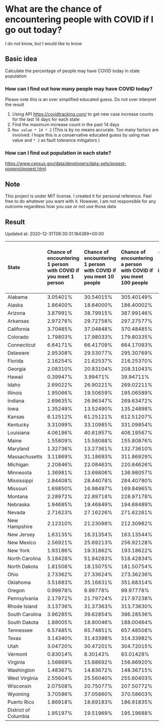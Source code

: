 # What are the chance of encountering people with COVID if I go out today?
I do not know, but I would like to know

## Basic idea
Calculate the percentage of people may have COVID today in state population

### How can I find out how many people may have COVID today?
Please note this is an over simplified educated guess. Do not over interpret the result 
1. Using API https://covidtracking.com/ to get new case increase counts for the last 14 days for each state
2. Find the maximum increase count in the past 14 days
3. `Max value * 14 * 2` (This is by no means accurate. Too many factors are involved. I hope this is a conservative educated guess by using max value and `* 2` as fault tolerance mitigators ) 

### How can I find out population in each state?
https://www.census.gov/data/developers/data-sets/popest-popproj/popest.html

## Note
This project is under MIT license. I created it for personal reference. Feel free to do whatever you want with it. However, I am not responsible for any outcome regardless how you use or not use those data 

## Result

 Updated at: 2020-12-31T06:30:31.184389+00:00

| State                | Chance of encountering 1 person with COVID if you meet 1 person   | Chance of encountering 1 person with COVID if you meet 10 people   | Chance of encountering a person with COVID if you meet 100 people   |   Max count of new case increase in the past 14 days |   Estimated people count with COVID |
|:---------------------|:------------------------------------------------------------------|:-------------------------------------------------------------------|:--------------------------------------------------------------------|-----------------------------------------------------:|------------------------------------:|
| Alabama              | 3.05401%                                                          | 30.54015%                                                          | 305.40149%                                                          |                                                 5348 |                              149744 |
| Alaska               | 1.86400%                                                          | 18.64000%                                                          | 186.40002%                                                          |                                                  487 |                               13636 |
| Arizona              | 3.87991%                                                          | 38.79915%                                                          | 387.99146%                                                          |                                                10086 |                              282408 |
| Arkansas             | 2.97276%                                                          | 29.72758%                                                          | 297.27577%                                                          |                                                 3204 |                               89712 |
| California           | 3.70485%                                                          | 37.04848%                                                          | 370.48485%                                                          |                                                52281 |                             1463868 |
| Colorado             | 1.79803%                                                          | 17.98033%                                                          | 179.80335%                                                          |                                                 3698 |                              103544 |
| Connecticut          | 6.64171%                                                          | 66.41709%                                                          | 664.17093%                                                          |                                                 8457 |                              236796 |
| Delaware             | 2.95308%                                                          | 29.53077%                                                          | 295.30769%                                                          |                                                 1027 |                               28756 |
| Florida              | 2.16254%                                                          | 21.62537%                                                          | 216.25370%                                                          |                                                16588 |                              464464 |
| Georgia              | 2.08310%                                                          | 20.83104%                                                          | 208.31043%                                                          |                                                 7899 |                              221172 |
| Hawaii               | 0.39947%                                                          | 3.99471%                                                           | 39.94711%                                                           |                                                  202 |                                5656 |
| Idaho                | 2.69022%                                                          | 26.90221%                                                          | 269.02211%                                                          |                                                 1717 |                               48076 |
| Illinois             | 1.95066%                                                          | 19.50659%                                                          | 195.06589%                                                          |                                                 8828 |                              247184 |
| Indiana              | 2.69635%                                                          | 26.96347%                                                          | 269.63472%                                                          |                                                 6483 |                              181524 |
| Iowa                 | 1.35249%                                                          | 13.52490%                                                          | 135.24898%                                                          |                                                 1524 |                               42672 |
| Kansas               | 6.12512%                                                          | 61.25121%                                                          | 612.51207%                                                          |                                                 6373 |                              178444 |
| Kentucky             | 3.31099%                                                          | 33.10985%                                                          | 331.09854%                                                          |                                                 5283 |                              147924 |
| Louisiana            | 4.06196%                                                          | 40.61957%                                                          | 406.19567%                                                          |                                                 6744 |                              188832 |
| Maine                | 1.55809%                                                          | 15.58088%                                                          | 155.80876%                                                          |                                                  748 |                               20944 |
| Maryland             | 1.32736%                                                          | 13.27361%                                                          | 132.73610%                                                          |                                                 2866 |                               80248 |
| Massachusetts        | 3.11869%                                                          | 31.18693%                                                          | 311.86929%                                                          |                                                 7677 |                              214956 |
| Michigan             | 2.20846%                                                          | 22.08463%                                                          | 220.84626%                                                          |                                                 7877 |                              220556 |
| Minnesota            | 1.36981%                                                          | 13.69806%                                                          | 136.98057%                                                          |                                                 2759 |                               77252 |
| Mississippi          | 2.84408%                                                          | 28.44078%                                                          | 284.40780%                                                          |                                                 3023 |                               84644 |
| Missouri             | 1.69850%                                                          | 16.98497%                                                          | 169.84965%                                                          |                                                 3723 |                              104244 |
| Montana              | 2.28972%                                                          | 22.89718%                                                          | 228.97178%                                                          |                                                  874 |                               24472 |
| Nebraska             | 1.94685%                                                          | 19.46849%                                                          | 194.68489%                                                          |                                                 1345 |                               37660 |
| Nevada               | 2.71623%                                                          | 27.16226%                                                          | 271.62261%                                                          |                                                 2988 |                               83664 |
| New Hampshire        | 2.12310%                                                          | 21.23098%                                                          | 212.30982%                                                          |                                                 1031 |                               28868 |
| New Jersey           | 1.63135%                                                          | 16.31354%                                                          | 163.13544%                                                          |                                                 5175 |                              144900 |
| New Mexico           | 2.56921%                                                          | 25.69213%                                                          | 256.92128%                                                          |                                                 1924 |                               53872 |
| New York             | 1.93186%                                                          | 19.31862%                                                          | 193.18622%                                                          |                                                13422 |                              375816 |
| North Carolina       | 5.18428%                                                          | 51.84283%                                                          | 518.42834%                                                          |                                                19419 |                              543732 |
| North Dakota         | 1.81508%                                                          | 18.15075%                                                          | 181.50754%                                                          |                                                  494 |                               13832 |
| Ohio                 | 2.73362%                                                          | 27.33624%                                                          | 273.36236%                                                          |                                                11412 |                              319536 |
| Oklahoma             | 3.51683%                                                          | 35.16831%                                                          | 351.68314%                                                          |                                                 4970 |                              139160 |
| Oregon               | 0.99978%                                                          | 9.99778%                                                           | 99.97778%                                                           |                                                 1506 |                               42168 |
| Pennsylvania         | 2.17972%                                                          | 21.79724%                                                          | 217.97238%                                                          |                                                 9966 |                              279048 |
| Rhode Island         | 3.13736%                                                          | 31.37363%                                                          | 313.73630%                                                          |                                                 1187 |                               33236 |
| South Carolina       | 3.96285%                                                          | 39.62854%                                                          | 396.28536%                                                          |                                                 7287 |                              204036 |
| South Dakota         | 1.88005%                                                          | 18.80046%                                                          | 188.00464%                                                          |                                                  594 |                               16632 |
| Tennessee            | 6.57485%                                                          | 65.74851%                                                          | 657.48508%                                                          |                                                16036 |                              449008 |
| Texas                | 3.14340%                                                          | 31.43398%                                                          | 314.33982%                                                          |                                                32552 |                              911456 |
| Utah                 | 3.04720%                                                          | 30.47201%                                                          | 304.72015%                                                          |                                                 3489 |                               97692 |
| Vermont              | 0.83014%                                                          | 8.30143%                                                           | 83.01428%                                                           |                                                  185 |                                5180 |
| Virginia             | 1.56869%                                                          | 15.68692%                                                          | 156.86920%                                                          |                                                 4782 |                              133896 |
| Washington           | 1.48367%                                                          | 14.83672%                                                          | 148.36715%                                                          |                                                 4035 |                              112980 |
| West Virginia        | 2.55604%                                                          | 25.56040%                                                          | 255.60403%                                                          |                                                 1636 |                               45808 |
| Wisconsin            | 2.07508%                                                          | 20.75077%                                                          | 207.50772%                                                          |                                                 4315 |                              120820 |
| Wyoming              | 3.70586%                                                          | 37.05860%                                                          | 370.58603%                                                          |                                                  766 |                               21448 |
| Puerto Rico          | 1.86918%                                                          | 18.69183%                                                          | 186.91835%                                                          |                                                 2132 |                               59696 |
| District of Columbia | 1.95197%                                                          | 19.51969%                                                          | 195.19688%                                                          |                                                  492 |                               13776 |